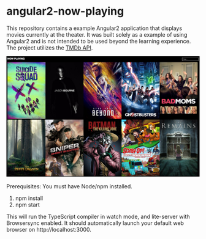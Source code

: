 # angular2-now-playing

This repository contains a example Angular2 application that displays movies currently at the theater.  It was built solely as a example of using Angular2 and is not intended to be used beyond the learning experience.  The project utilizes the [TMDb API](https://www.themoviedb.org/).

![Screenshot](screenshot.png)

Prerequisites: You must have Node/npm installed.

1. npm install
2. npm start

This will run the TypeScript compiler in watch mode, and lite-server with Browsersync enabled.  It should automatically launch your default web browser on http://localhost:3000.

